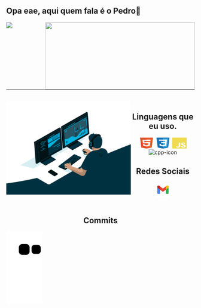 ## Opa eae, aqui quem fala é o Pedro👋

<div>
  <img  height="180em" src="https://github-readme-stats.vercel.app/api?username=PedroHmelosilva&show_icons=true&theme=react&include_all_commits=true&count_private=true"/>
  <img align="right" width="400" height="180em" src="https://github-readme-stats.vercel.app/api/top-langs/?username=PedroHmelosilva&layout=compact&langs_count=16&theme=react"/>
</div>
<hr id="hr-para-mobile" class="line05" size="5" color="#e7e7e7" width=100%>
<div  align="center"> 
  <div style="display: inline_block"><br>
    <img align="left" height="250" alt="coding-time" src="code.gif">
    <h2 align="center">Linguagens que eu uso.</h2>
    <img align="center" height="30" width="40" alt="html-icon" src="https://raw.githubusercontent.com/devicons/devicon/master/icons/html5/html5-original.svg">
    <img align="center" height="30" width="40" alt="css-icon" src="https://raw.githubusercontent.com/devicons/devicon/master/icons/css3/css3-original.svg">
    <img align="center" height="30" width="40" alt="js-icon"  src="https://raw.githubusercontent.com/devicons/devicon/master/icons/javascript/javascript-plain.svg">
    <img align="center" height="30" width="40" alt="cpp-icon" src="https://raw.githubusercontent.com/jmnote/z-icons/master/svg/cpp.svg">
   </div>
    <h2 align="center">Redes Sociais</h2>
  <div align="center">
    <a href = "mailto: hmelosilvapedro@gmail.com">
      <img height="40" width="40" src="gmail.png">
    </a>
  </div>
  <br>
  <h2 align="center">Commits</h2>
</div>
  
![Snake animation](https://github.com/PedroHmelosilva/PedroHmelosilva/blob/output/github-contribution-grid-snake.svg)
